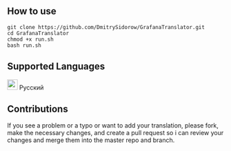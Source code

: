 
## How to use

````
git clone https://github.com/DmitrySidorow/GrafanaTranslator.git
cd GrafanaTranslator
chmod +x run.sh
bash run.sh
````

## Supported Languages
<kbd><img src="https://cdn.staticaly.com/gh/hjnilsson/country-flags/master/svg/ru.svg" width="24"></kbd> Русский

## Contributions

If you see a problem or a typo or want to add your translation, please fork, make the necessary changes, and create a pull request so i can review your changes and merge them into the master repo and branch.